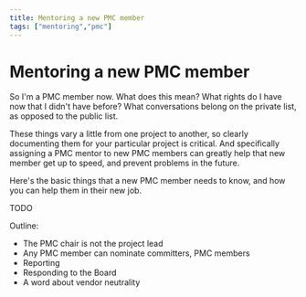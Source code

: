 ```yaml
---
title: Mentoring a new PMC member
tags: ["mentoring","pmc"]
---
```


# Mentoring a new PMC member

So I'm a PMC member now. What does this mean? What rights do I have now
that I didn't have before? What conversations belong on the private
list, as opposed to the public list.

These things vary a little from one project to another, so clearly
documenting them for your particular project is critical. And
specifically assigning a PMC mentor to new PMC members can greatly help
that new member get up to speed, and prevent problems in the future.

Here's the basic things that a new PMC member needs to know, and how you
can help them in their new job.

TODO

Outline:

* The PMC chair is not the project lead
* Any PMC member can nominate committers, PMC members
* Reporting
* Responding to the Board
* A word about vendor neutrality


